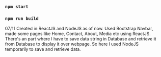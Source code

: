 ### `npm start`
### `npm run build`
07/11 Created in ReactJS and NodeJS as of now. Used Bootstrap Navbar, made some pages like Home, Contact, About, Media etc using ReactJS. There's an part where I have to save data string in Database and retrieve it from Database to display it over webpage. So here I used NodeJS temporarily to save and retrieve data.
